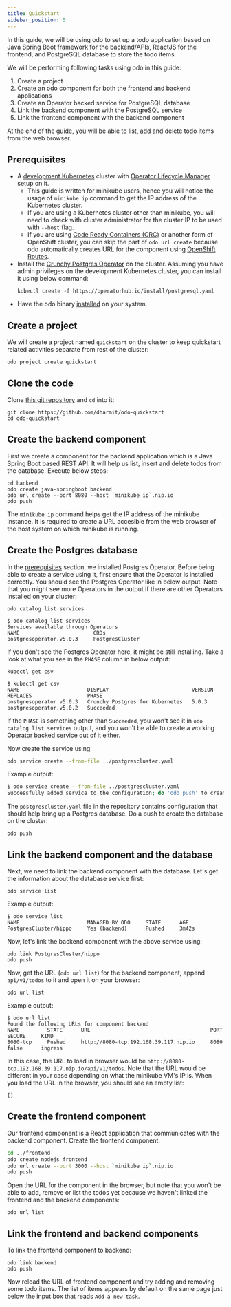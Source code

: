 ```yaml
---
title: Quickstart
sidebar_position: 5
---
```


In this guide, we will be using odo to set up a todo application based on Java Spring Boot framework for the backend/APIs, ReactJS for the frontend, and PostgreSQL database to store the todo items.

We will be performing following tasks using odo in this guide:
1. Create a project
2. Create an odo component for both the frontend and backend applications
3. Create an Operator backed service for PostgreSQL database
4. Link the backend component with the PostgreSQL service
5. Link the frontend component with the backend component

At the end of the guide, you will be able to list, add and delete todo items from the web browser.

## Prerequisites

* A [development Kubernetes](./cluster-setup/kubernetes.md) cluster with [Operator Lifecycle Manager](./cluster-setup/kubernetes#installing-the-operator-lifecycle-manager-olm) setup on it.
  * This guide is written for minikube users, hence you will notice the usage of `minikube ip` command to get the IP address of the Kubernetes cluster.
  * If you are using a Kubernetes cluster other than minikube, you will need to check with cluster administrator for the cluster IP to be used with `--host` flag.
  * If you are using [Code Ready Containers (CRC)](https://github.com/code-ready/crc) or another form of OpenShift cluster, you can skip the part of `odo url create` because odo automatically creates URL for the component using [OpenShift Routes](https://docs.openshift.com/container-platform/latest/networking/routes/route-configuration.html). 
* Install the [Crunchy Postgres Operator](https://operatorhub.io/operator/postgresql) on the cluster. Assuming you have admin privileges on the development Kubernetes cluster, you can install it using below command:
  ```shell
  kubectl create -f https://operatorhub.io/install/postgresql.yaml
  ```   
* Have the odo binary [installed](./installation.md) on your system.

## Create a project

We will create a project named `quickstart` on the cluster to keep quickstart related activities separate from rest of the cluster:
```shell
odo project create quickstart
```

## Clone the code

Clone [this git repository](https://github.com/dharmit/odo-quickstart/) and `cd` into it:
```shell
git clone https://github.com/dharmit/odo-quickstart
cd odo-quickstart
```

## Create the backend component

First we create a component for the backend application which is a Java Spring Boot based REST API. It will help us list, insert and delete todos from the database. Execute below steps:

```shell
cd backend
odo create java-springboot backend
odo url create --port 8080 --host `minikube ip`.nip.io
odo push
```

The `minikube ip` command helps get the IP address of the minikube instance. It is required to create a URL accesible from the web browser of the host system on which minikube is running.

## Create the Postgres database

In the [prerequisites](#prerequisites) section, we installed Postgres Operator. Before being able to create a service using it, first ensure that the Operator is installed correctly. You should see the Postgres Operator like in below output. Note that you might see more Operators in the output if there are other Operators installed on your cluster: 
```shell
odo catalog list services
```

```shell
$ odo catalog list services
Services available through Operators
NAME                        CRDs
postgresoperator.v5.0.3     PostgresCluster
```

If you don't see the Postgres Operator here, it might be still installing. Take a look at what you see in the `PHASE` column in below output:
```shell
kubectl get csv
```

```shell
$ kubectl get csv                         
NAME                      DISPLAY                           VERSION   REPLACES                  PHASE
postgresoperator.v5.0.3   Crunchy Postgres for Kubernetes   5.0.3     postgresoperator.v5.0.2   Succeeded
```

If the `PHASE` is something other than `Succeeded`, you won't see it in `odo catalog list services` output, and you won't be able to create a working Operator backed service out of it either.

Now create the service using:


```sh
odo service create --from-file ../postgrescluster.yaml
```

Example output:
```sh
$ odo service create --from-file ../postgrescluster.yaml
Successfully added service to the configuration; do 'odo push' to create service on the cluster
````

The `postgrescluster.yaml` file in the repository contains configuration that should help bring up a Postgres database. Do a push to create the database on the cluster:
```shell
odo push
```

## Link the backend component and the database

Next, we need to link the backend component with the database. Let's get the information about the database service first:

```shell
odo service list
```
Example output:
```shell
$ odo service list
NAME                      MANAGED BY ODO     STATE      AGE
PostgresCluster/hippo     Yes (backend)      Pushed     3m42s
```

Now, let's link the backend component with the above service using:
```shell
odo link PostgresCluster/hippo
odo push
```
Now, get the URL (`odo url list`) for the backend component, append `api/v1/todos` to it and open it on your browser:
```shell
odo url list
```

Example output:
```shell
$ odo url list
Found the following URLs for component backend
NAME         STATE      URL                                       PORT     SECURE     KIND
8080-tcp     Pushed     http://8080-tcp.192.168.39.117.nip.io     8080     false      ingress
```
In this case, the URL to load in browser would be `http://8080-tcp.192.168.39.117.nip.io/api/v1/todos`. Note that the URL would be different in your case depending on what the minikube VM's IP is. When you load the URL in the browser, you should see an empty list:
```shell
[]
```

## Create the frontend component

Our frontend component is a React application that communicates with the backend component. Create the frontend component:

```sh
cd ../frontend
odo create nodejs frontend
odo url create --port 3000 --host `minikube ip`.nip.io
odo push
```

Open the URL for the component in the browser, but note that you won't be able to add, remove or list the todos yet because we haven't linked the frontend and the backend components:
```shell
odo url list
```

## Link the frontend and backend components

To link the frontend component to backend:

```shell
odo link backend
odo push
```

Now reload the URL of frontend component and try adding and removing some todo items. The list of items appears by default on the same page just below the input box that reads `Add a new task`.